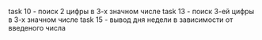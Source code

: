 task 10 - поиск 2 цифры в 3-х значном числе
task 13 - поиск 3-ей цифры в 3-х значном числе
task 15 - вывод дня недели в зависимости от введеного числа
